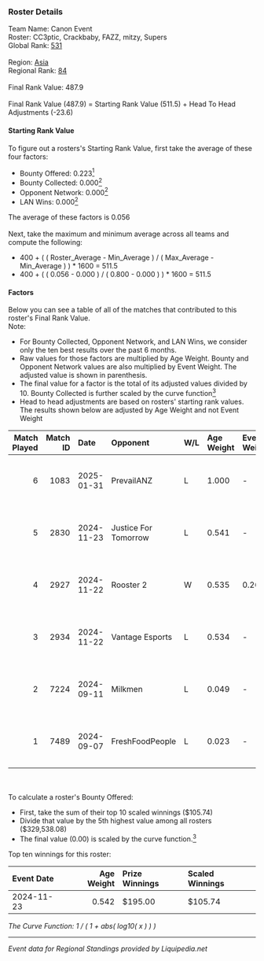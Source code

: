 ### Roster Details<br />
Team Name: Canon Event<br />
Roster: CC3ptic, Crackbaby, FAZZ, mitzy, Supers<br />
Global Rank: [531](../standings_global.md)<br />
<br />
Region: [Asia]( ../standings_asia.md)<br />
Regional Rank: [84]( ../standings_asia.md)<br />
<br />
Final Rank Value:  487.9<br />
<br />
Final Rank Value (487.9) = Starting Rank Value (511.5) + Head To Head Adjustments (-23.6)<br />

#### Starting Rank Value<br />
To figure out a rosters's Starting Rank Value, first take the average of these four factors:<br />
- Bounty Offered: 0.223[<sup>1</sup>](#table2)
- Bounty Collected: 0.000[<sup>2</sup>](#table1)
- Opponent Network: 0.000[<sup>2</sup>](#table1)
- LAN Wins: 0.000[<sup>2</sup>](#table1)

The average of these factors is 0.056<br />
<br />
Next, take the maximum and minimum average across all teams and compute the following:<br />
- 400 + ( ( Roster_Average - Min_Average ) / ( Max_Average - Min_Average ) ) * 1600 = 511.5
- 400 + ( ( 0.056 - 0.000 ) / ( 0.800 - 0.000 ) ) * 1600 = 511.5


#### Factors<br />
Below you can see a table of all of the matches that contributed to this roster's Final Rank Value.<br />
Note:<br />

- For Bounty Collected, Opponent Network, and LAN Wins, we consider only the ten best results over the past 6 months.
- Raw values for those factors are multiplied by Age Weight. Bounty and Opponent Network values are also multiplied by Event Weight. The adjusted value is shown in parenthesis.
- The final value for a factor is the total of its adjusted values divided by 10. Bounty Collected is further scaled by the curve function[<sup>3</sup>](#curveFunction)
- Head to head adjustments are based on rosters' starting rank values. The results shown below are adjusted by Age Weight and not Event Weight
<span id="table1"></span><br />


| Match Played | Match ID | Date       | Opponent             | W/L | Age Weight | Event Weight | Bounty Collected | Opponent Network | LAN Wins  | H2H Adj. | Roster                                  |
| -: | -: | :- | :- | :- | :- | :- | :- | :- | :- | -: | :- |
|            6 |     1083 | 2025-01-31 | PrevailANZ           | L   | 1.000      | -            | -                | -                | -         |   -17.80 | CC3ptic, Crackbaby, FAZZ, mitzy, Supers |
|            5 |     2830 | 2024-11-23 | Justice For Tomorrow | L   | 0.541      | -            | -                | -                | -         |    -5.45 | CC3ptic, Crackbaby, FAZZ, mitzy, Supers |
|            4 |     2927 | 2024-11-22 | Rooster 2            | W   | 0.535      | 0.264        | 0.000 (0.000)    | 0.025 (0.004)    | 0 (0.000) |     6.13 | CC3ptic, Crackbaby, FAZZ, mitzy, Supers |
|            3 |     2934 | 2024-11-22 | Vantage Esports      | L   | 0.534      | -            | -                | -                | -         |    -5.23 | CC3ptic, Crackbaby, FAZZ, mitzy, Supers |
|            2 |     7224 | 2024-09-11 | Milkmen              | L   | 0.049      | -            | -                | -                | -         |    -0.87 | CC3ptic, Kras, mitzy, Redav, Supers     |
|            1 |     7489 | 2024-09-07 | FreshFoodPeople      | L   | 0.023      | -            | -                | -                | -         |    -0.40 | CC3ptic, Kras, mitzy, Phek, Supers      |

<br />
<span id="table2"></span><br />
To calculate a roster's Bounty Offered:<br />

- First, take the sum of their top 10 scaled winnings ($105.74)
- Divide that value by the 5th highest value among all rosters ($329,538.08)
- The final value (0.00) is scaled by the curve function.[<sup>3</sup>](#curveFunction)

Top ten winnings for this roster:<br />

| Event Date | Age Weight | Prize Winnings | Scaled Winnings |
| :- | -: | :- | :- |
| 2024-11-23 |      0.542 | $195.00        | $105.74         |


<span id="curveFunction"></span>_The Curve Function: 1 / ( 1 + abs( log10( x ) ) )_<br />

---
_Event data for Regional Standings provided by Liquipedia.net_<br />
